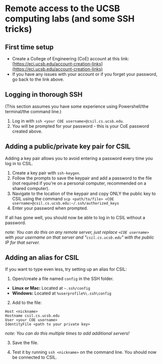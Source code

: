 # Remote access to the UCSB computing labs (and some SSH tricks)

## First time setup

- Create a College of Engineering (CoE) account at this link: [https://eci.ucsb.edu/account-creation-links](https://eci.ucsb.edu/account-creation-links)
- If you have any issues with your account or if you forget your password, go back to the link above. 

## Logging in thorough SSH

(This section assumes you have some experience using Powershell/the terminal/the command line.)

1. Log in with `ssh <your COE username>@csil.cs.ucsb.edu`.
2. You will be prompted for your password - this is your CoE password created above.

## Adding a public/private key pair for CSIL

Adding a key pair allows you to avoid entering a password every time you log in to CSIL.

1. Create a key pair with `ssh-keygen`.
2. Follow the prompts to save the keypair and add a password to the file (not required if you're on a personal computer, recommended on a shared computer).
3. Navigate to the location of the keypair and copy ONLY the public key to CSIL using the command `scp <path/to/file> <COE username>@csil.cs.ucsb.edu:~/.ssh/authorized_keys`
4. Enter your password when prompted.

If all has gone well, you should now be able to log in to CSIL without a password.

*note: You can do this on any remote server, just replace `<COE username>` with your username on that server and "`csil.cs.ucsb.edu`" with the public IP for that server.*

## Adding an alias for CSIL

If you want to type even less, try setting up an alias for CSIL:

1. Open/create a file named `config` in the SSH folder.
  - **Linux or Mac:** Located at `~.ssh/config`
  - **Windows:** Located at `%userprofile%\.ssh\config`
2. Add to the file:
```
Host <nickname>
Hostname csil.cs.ucsb.edu
User <your COE username>
IdentityFile <path to your private key>
```
*note: You can do this multiple times to add additional servers!*

3. Save the file.

4. Test it by running `ssh <nickname>` on the command line. You should now be connected to CSIL.
